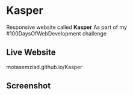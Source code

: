 # Kasper
Responsive website called **Kasper** As part of my #100DaysOfWebDevelopment challenge

## Live Website
motasemziad.github.io/Kasper

## Screenshot
